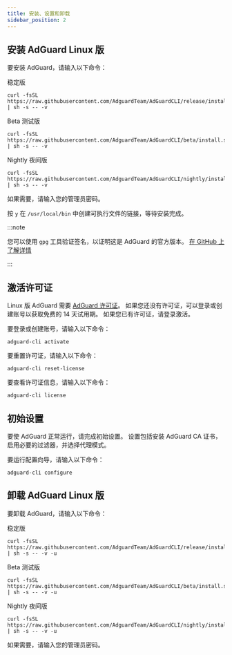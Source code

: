 ```yaml
---
title: 安装、设置和卸载
sidebar_position: 2
---
```


## 安装 AdGuard Linux 版

要安装 AdGuard，请输入以下命令：

稳定版

```
curl -fsSL https://raw.githubusercontent.com/AdguardTeam/AdGuardCLI/release/install.sh | sh -s -- -v
```

Beta 测试版

```
curl -fsSL https://raw.githubusercontent.com/AdguardTeam/AdGuardCLI/beta/install.sh | sh -s -- -v
```

Nightly 夜间版

```
curl -fsSL https://raw.githubusercontent.com/AdguardTeam/AdGuardCLI/nightly/install.sh | sh -s -- -v
```

如果需要，请输入您的管理员密码。

按 `y` 在 `/usr/local/bin` 中创建可执行文件的链接，等待安装完成。

:::note

您可以使用 `gpg` 工具验证签名，以证明这是 AdGuard 的官方版本。 [在 GitHub 上了解详情](https://github.com/AdguardTeam/AdGuardCLI?tab=readme-ov-file#verify-releases)

:::

## 激活许可证

Linux 版 AdGuard 需要 [AdGuard 许可证](https://adguard.com/license.html)。 如果您还没有许可证，可以登录或创建账号以获取免费的 14 天试用期。 如果您已有许可证，请登录激活。

要登录或创建账号，请输入以下命令：

```
adguard-cli activate
```

要重置许可证，请输入以下命令：

```
adguard-cli reset-license
```

要查看许可证信息，请输入以下命令：

```
adguard-cli license
```

## 初始设置

要使 AdGuard 正常运行，请完成初始设置。 设置包括安装 AdGuard CA 证书，启用必要的过滤器，并选择代理模式。

要运行配置向导，请输入以下命令：

```
adguard-cli configure
```

## 卸载 AdGuard Linux 版

要卸载 AdGuard，请输入以下命令：

稳定版

```
curl -fsSL https://raw.githubusercontent.com/AdguardTeam/AdGuardCLI/release/install.sh | sh -s -- -v -u
```

Beta 测试版

```
curl -fsSL https://raw.githubusercontent.com/AdguardTeam/AdGuardCLI/beta/install.sh | sh -s -- -v -u
```

Nightly 夜间版

```
curl -fsSL https://raw.githubusercontent.com/AdguardTeam/AdGuardCLI/nightly/install.sh | sh -s -- -v -u
```

如果需要，请输入您的管理员密码。
